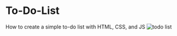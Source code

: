 # To-Do-List
How to create a simple to-do list with HTML, CSS, and JS
![todo list](https://user-images.githubusercontent.com/77338599/228064797-ee0ab88b-dcae-4fe8-91de-4c3cb7721bc2.PNG)
